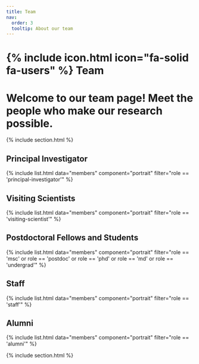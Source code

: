 ```yaml
---
title: Team
nav:
  order: 3
  tooltip: About our team
---
```


# {% include icon.html icon="fa-solid fa-users" %} Team

# Welcome to our team page! Meet the people who make our research possible.

{% include section.html %}

## Principal Investigator

{% include list.html data="members" component="portrait" filter="role == 'principal-investigator'" %}

## Visiting Scientists

{% include list.html data="members" component="portrait" filter="role == 'visiting-scientist'" %}

## Postdoctoral Fellows and Students

{% include list.html data="members" component="portrait" filter="role == 'msc' or role == 'postdoc' or role == 'phd' or role == 'md' or role == 'undergrad'" %}

## Staff

{% include list.html data="members" component="portrait" filter="role == 'staff'" %}

## Alumni

{% include list.html data="members" component="portrait" filter="role == 'alumni'" %}

{% include section.html %}
